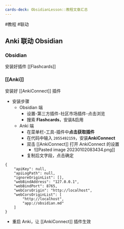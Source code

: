 ```yaml
---
cards-deck: ObsidianLesson::教程文章汇总
---
```


#教程 #联动 
## Anki 联动 Obsidian

### Obsidian
安装好插件 [[Flashcards]]
### [[Anki]]
安装好 [[AnkiConnect]] 插件
- 安装步骤
    - Obsidian 端
        - 设置-第三方插件-社区市场插件-点击浏览
        - 搜索 **Flashcards**，安装&启用
    - Anki 端
        - 在菜单栏-工具-插件中**点击获取插件**
        - 在代码中输入 `2055492159`，安装**AnkiConnect**
        - 双击 [[AnkiConnect]] 打开 AnkiConnect 的设置
            - ![[Pasted image 20230102083434.png]]
        - 复制后文字段，点击确定

```
{
	"apiKey": null,
	"apiLogPath": null,
	"ignoreOriginList": [],
	"webBindAddress": "127.0.0.1",
	"webBindPort": 8765,
	"webCorsOrigin": "http://localhost",
	"webCorsOriginList": [
		"http://localhost",
		"app://obsidian.md"
	]
}
```

- 重启 Anki，让 [[AnkiConnect]] 插件生效

